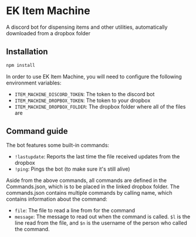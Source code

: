 # EK Item Machine

A discord bot for dispensing items and other utilities, automatically downloaded from a dropbox folder

## Installation

```bash
npm install
```

In order to use EK Item Machine, you will need to configure the following environment variables:
- `ITEM_MACHINE_DISCORD_TOKEN`: The token to the discord bot
- `ITEM_MACHINE_DROPBOX_TOKEN`: The token to your dropbox
- `ITEM_MACHINE_DROPBOX_FOLDER`: The dropbox folder where all of the files are

## Command guide

The bot features some built-in commands:
- `!lastupdate`: Reports the last time the file received updates from the dropbox
- `!ping`: Pings the bot (to make sure it's still alive)

Aside from the above commands, all commands are defined in the Commands.json, which is to be placed in the linked dropbox folder.
The commands.json contains multiple commands by calling name, which contains information about the command:
- `file`: The file to read a line from for the command
- `message`: The message to read out when the command is called. `$l` is the line read from the file, and `$n` is the username of the person who called the command.
    